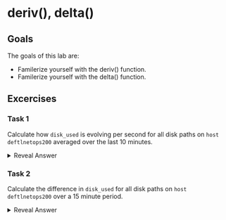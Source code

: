 # deriv(), delta()
## Goals
The goals of this lab are:
* Familerize yourself with the deriv() function.
* Familerize yourself with the delta() function.

## Excercises
### Task 1
Calculate how `disk_used` is evolving per second for all disk paths on `host` `deftlnetops200` averaged over the last 10 minutes.
<details>
  <summary>Reveal Answer</summary>

```
deriv(disk_used{host="deftlnetops200"}[10m])
```
</details>

### Task 2 
Calculate the difference in `disk_used` for all disk paths on `host` `deftlnetops200` over a 15 minute period.
<details>
  <summary>Reveal Answer</summary>

```
delta(disk_used{host="deftlnetops200"}[15m])
```
</details>